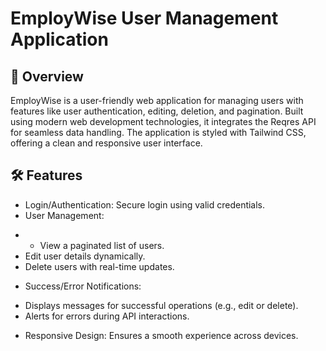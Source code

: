 # EmployWise User Management Application

## 🚀 Overview
EmployWise is a user-friendly web application for managing users with features like user authentication, editing, deletion, and pagination. Built using modern web development technologies, it integrates the Reqres API for seamless data handling. The application is styled with Tailwind CSS, offering a clean and responsive user interface.

## 🛠️ Features
- Login/Authentication: Secure login using valid credentials.
- User Management:
* - View a paginated list of users.
* Edit user details dynamically.
* Delete users with real-time updates.
- Success/Error Notifications:
* Displays messages for successful operations (e.g., edit or delete).
* Alerts for errors during API interactions.
- Responsive Design: Ensures a smooth experience across devices.

